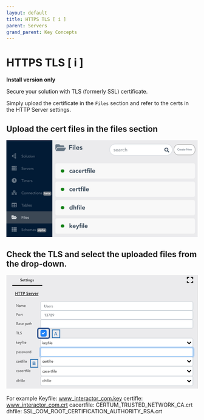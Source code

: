 ```yaml
---
layout: default
title: HTTPS TLS [ i ]
parent: Servers
grand_parent: Key Concepts
---
```


# HTTPS TLS [ i ]
**Install version only**

Secure your solution with TLS (formerly SSL) certificate.

Simply upload the certificate in the `Files` section and refer to the certs in the HTTP Server settings.

## Upload the cert files in the files section


![Upload Cert](/assets/images/https-tls-1.png)

## Check the TLS and select the uploaded files from the drop-down.


![Checkbox TLS](/assets/images/https-tls-2.png)

For example
Keyfile: www_interactor_com.key
certifle: www_interactor_com.crt
cacertfile: CERTUM_TRUSTED_NETWORK_CA.crt
dhfile: SSL_COM_ROOT_CERTIFICATION_AUTHORITY_RSA.crt
